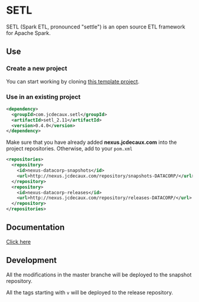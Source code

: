 # SETL
SETL (Spark ETL, pronounced "settle") is an open source ETL framework for Apache Spark.

## Use
### Create a new project
You can start working by cloning [this template project](https://git.jcdecaux.com/qin/spark-framework-template).

### Use in an existing project
```xml
<dependency>
  <groupId>com.jcdecaux.setl</groupId>
  <artifactId>setl_2.11</artifactId>
  <version>0.4.0</version>
</dependency>
```

Make sure that you have already added **nexus.jcdecaux.com** into the project repositories. 
Otherwise, add to your `pom.xml`
```xml
<repositories>
  <repository>
    <id>nexus-datacorp-snapshots</id>
    <url>http://nexus.jcdecaux.com/repository/snapshots-DATACORP/</url>
  </repository>
  <repository>
    <id>nexus-datacorp-releases</id>
    <url>http://nexus.jcdecaux.com/repository/releases-DATACORP/</url>
  </repository>
</repositories>
```

## Documentation
[Click here](https://github.com/JCDecaux/setl)

## Development
All the modifications in the master branche will be deployed to the snapshot repository.

All the tags starting with `v` will be deployed to the release repository.

